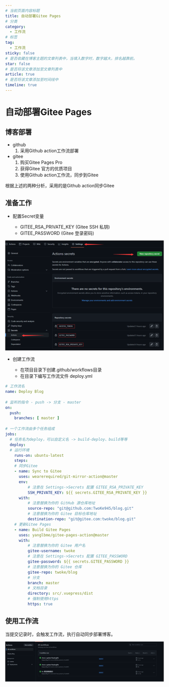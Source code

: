 ```yaml
---
# 当前页面内容标题
title: 自动部署Gitee Pages
# 分类
category:
  - 工作流
# 标签
tag:
  - 工作流
sticky: false
# 是否收藏在博客主题的文章列表中，当填入数字时，数字越大，排名越靠前。
star: false
# 是否将该文章添加至文章列表中
article: true
# 是否将该文章添加至时间线中
timeline: true
---
```


# 自动部署Gitee Pages

## 博客部署

- github
  1. 采用Github action工作流部署
- gitee
  1. 购买Gitee Pages Pro
  2. 获得Gitee 官方的优质项目
  3. 使用Github action工作流，同步到Gitee

根据上述的两种分析，采用的是Github action同步Gitee

## 准备工作

- 配置Secret变量

  - GITEE_RSA_PRIVATE_KEY (Gitee SSH 私钥)
  - GITEE_PASSWORD (Gitee 登录密码)

![配置Secret变量](./assets/1.png)


- 创建工作流

  - 在项目目录下创建.github/workflows目录
  - 在目录下编写工作流文件 deploy.yml

```yml 
# 工作流名
name: Deploy Blog

# 监听的指令 - push -> 分支 - master
on:
  push:
    branches: [ master ]

# 一个工作流由多个任务组成
jobs:
  # 任务名为deploy，可以自定义名 -> build-deploy、build等等
  deploy:
  # 运行环境
    runs-on: ubuntu-latest
    steps:
    # 同步Gitee
    - name: Sync to Gitee
      uses: wearerequired/git-mirror-action@master
      env:
          # 注意在 Settings->Secrets 配置 GITEE_RSA_PRIVATE_KEY
          SSH_PRIVATE_KEY: ${{ secrets.GITEE_RSA_PRIVATE_KEY }}
      with:
          # 注意替换为你的 GitHub 源仓库地址
          source-repo: "git@github.com:TwoKe945/blog.git"
          # 注意替换为你的 Gitee 目标仓库地址
          destination-repo: "git@gitee.com:twoke/blog.git"
    # 更新Gitee Pages
    - name: Build Gitee Pages
      uses: yanglbme/gitee-pages-action@master
      with:
          # 注意替换为你的 Gitee 用户名
          gitee-username: twoke
          # 注意在 Settings->Secrets 配置 GITEE_PASSWORD
          gitee-password: ${{ secrets.GITEE_PASSWORD }}
          # 注意替换为你的 Gitee 仓库
          gitee-repo: twoke/blog
          # 分支
          branch: master
          # 文档目录
          directory: src/.vuepress/dist
          # 强制使用https
          https: true
```

## 使用工作流

当提交记录时，会触发工作流，执行自动同步部署博客。

![自动部署博客](./assets/2.png)
